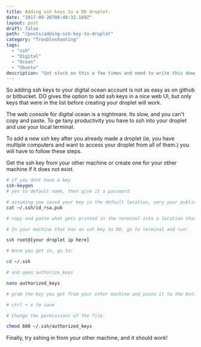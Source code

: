 ```yaml
---
title: Adding ssh keys to a DO droplet.
date: "2017-09-26T08:40:32.169Z"
layout: post
draft: false
path: "/posts/adding-ssh-key-to-droplet"
category: "Troubleshooting"
tags:
  - "ssh"
  - "Digital"
  - "Ocean"
  - "Ubuntu"
description: "Got stuck on this a few times and need to write this down so I don't forget again."
---
```


So adding ssh keys to your digital ocean account is not as easy as on github or bitbucket. DO gives the option to add ssh keys in a nice web UI, but only keys that were in the list before creating your droplet will work.

The web console for digital ocean is a nightmare. Its slow, and you can't copy and paste. To ge tany productivity you have to ssh into your droplet and use your local terminal.

To add a new ssh key after you already made a droplet (ie, you have multiple computers and want to access your droplet from all of them.) you will have to follow these steps.

Get the ssh key from your other machine or create one for your other machine if it does not exist.

~~~bash
# if you dont have a key
ssh-keygen
# yes to default name, then give it a password

# assuming you saved your key in the default location, very your public key.
cat ~/.ssh/id_rsa.pub

# copy and paste what gets printed in the terminal into a location that your other machine can access like an email or slack msg.

# In your machine that has an ssh key to DO, go to terminal and run:

ssh root@[your droplet ip here]

# Once you get in, go to:

cd ~/.ssh

# and open authorize_keys

nano authorized_keys

# grab the key you got from your other machine and paste it to the bottom

# ctrl + x to save

# Change the permissions of the file.

chmod 600 ~/.ssh/authorized_keys
~~~

Finally, try sshing in from your other machine, and it should work!

